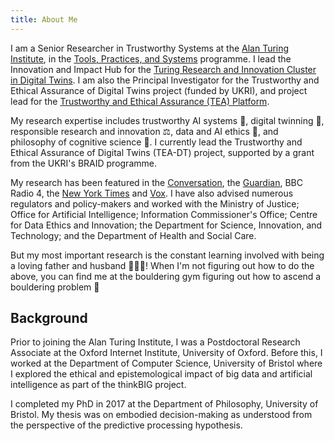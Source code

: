 ```yaml
---
title: About Me
---
```

I am a Senior Researcher in Trustworthy Systems at the [Alan Turing Institute](https://www.turing.ac.uk/people/researchers/christopher-burr), in the [Tools, Practices, and Systems](https://www.turing.ac.uk/research/research-programmes/tools-practices-and-systems) programme. I lead the Innovation and Impact Hub for the [Turing Research and Innovation Cluster in Digital Twins](https://www.turing.ac.uk/research/research-projects/tric-dt). I am also the Principal Investigator for the Trustworthy and Ethical Assurance of Digital Twins project (funded by UKRI), and project lead for the [Trustworthy and Ethical Assurance (TEA) Platform](https://github.com/alan-turing-institute/AssurancePlatform).

My research expertise includes trustworthy AI systems 🤝, digital twinning 🔁, responsible research and innovation ⚖️, data and AI ethics 🤖, and philosophy of cognitive science 🧠. I currently lead the Trustworthy and Ethical Assurance of Digital Twins (TEA-DT) project, supported by a grant from the UKRI's BRAID programme. 

My research has been featured in the [Conversation](https://theconversation.com/charities-are-contributing-to-growing-mistrust-of-mental-health-text-support-heres-why-179056), the [Guardian](https://www.theguardian.com/society/2022/feb/19/mental-health-helpline-funded-by-royals-shared-users-conversations), BBC Radio 4, the [New York Times](https://www.nytimes.com/2019/08/30/technology/facebook-instagram-threads.html) and [Vox](https://www.vox.com/science-and-health/2018/11/28/18102745/cellphone-distraction-brain-health-screens-kids). I have also advised numerous regulators and policy-makers and worked with the Ministry of Justice; Office for Artificial Intelligence; Information Commissioner's Office; Centre for Data Ethics and Innovation; the Department for Science, Innovation, and Technology; and the Department of Health and Social Care.

But my most important research is the constant learning involved with being a loving father and husband 👨‍👩‍👧! When I'm not figuring out how to do the above, you can find me at the bouldering gym figuring out how to ascend a bouldering problem 🧗

## Background

Prior to joining the Alan Turing Institute, I was a Postdoctoral Research Associate at the Oxford Internet Institute, University of Oxford. Before this, I worked at the Department of Computer Science, University of Bristol where I explored the ethical and epistemological impact of big data and artificial intelligence as part of the thinkBIG project.

I completed my PhD in 2017 at the Department of Philosophy, University of Bristol. My thesis was on embodied decision-making as understood from the perspective of the predictive processing hypothesis.